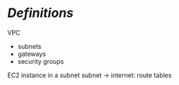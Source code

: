 # ***Definitions***
VPC
+ subnets
+ gateways 
+ security groups

EC2 instance in a subnet
subnet -> internet: route tables



